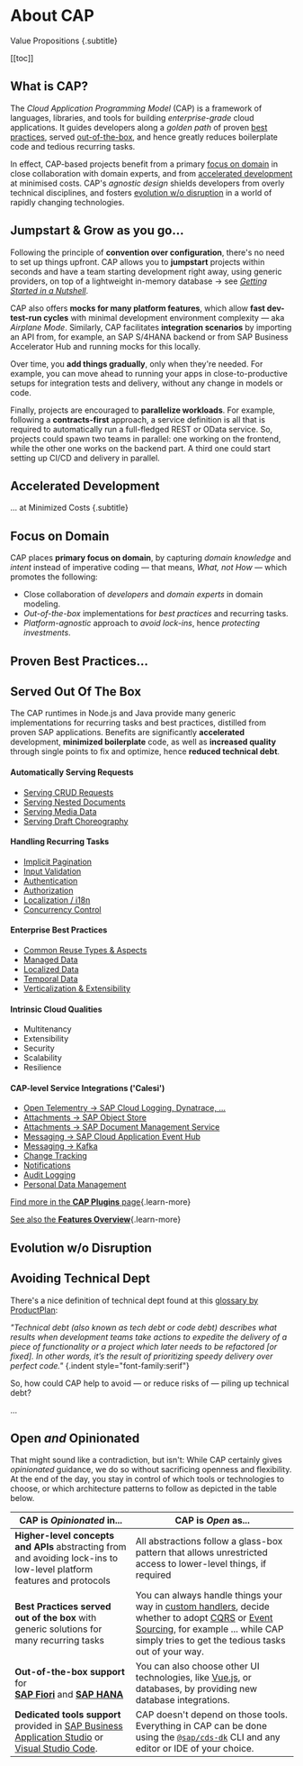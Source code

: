 # About CAP

Value Propositions {.subtitle}

[[toc]]



## What is CAP?

The _Cloud Application Programming Model_ (CAP) is a framework of languages, libraries, and tools for building *enterprise-grade* cloud applications. It guides developers along a *golden path* of proven [best practices](#enterprise-best-practices), served [out-of-the-box](#served-out-of-the-box), and hence greatly reduces boilerplate code and tedious recurring tasks.

In effect, CAP-based projects benefit from a primary [focus on domain](#focus-on-domain) in close collaboration with domain experts, and from [accelerated development](#grow-as-you-go) at minimised costs. CAP's *agnostic design* shields developers from overly technical disciplines, and fosters [evolution w/o disruption]() in a world of rapidly changing technologies.

## Jumpstart & Grow as you go...

Following the principle of **convention over configuration**, there's no need to set up things upfront. CAP allows you to **jumpstart** projects within seconds and have a team starting development right away, using generic providers, on top of a lightweight in-memory database → see [*Getting Started in a Nutshell*](/get-started/in-a-nutshell).

CAP also offers **mocks for many platform features**, which allow **fast dev-test-run cycles** with minimal development environment complexity — aka *Airplane Mode*. Similarly, CAP facilitates **integration scenarios** by importing an API from, for example, an SAP S/4HANA backend or from SAP Business Accelerator Hub and running mocks for this locally.

Over time, you **add things gradually**, only when they're needed. For example, you can move ahead to running your apps in close-to-productive setups for integration tests and delivery, without any change in models or code.

Finally, projects are encouraged to **parallelize workloads**. For example, following a **contracts-first** approach, a service definition is all that is required to automatically run a full-fledged REST or OData service. So, projects could spawn two teams in parallel: one working on the frontend, while the other one works on the backend part. A third one could start setting up CI/CD and delivery in parallel.



## Accelerated Development

... at Minimized Costs {.subtitle}

## Focus on Domain

CAP places **primary focus on domain**, by capturing _domain knowledge_ and _intent_ instead of imperative coding — that means, _What, not How_ — which promotes the following:

- Close collaboration of _developers_ and _domain experts_ in domain modeling.
- _Out-of-the-box_ implementations for _best practices_ and recurring tasks.
- _Platform-agnostic_ approach to _avoid lock-ins_, hence _protecting investments_.



## Proven Best Practices...
## Served Out Of The Box

The CAP runtimes in Node.js and Java provide many generic implementations for recurring tasks and best practices, distilled from proven SAP applications.
Benefits are significantly **accelerated** development, **minimized boilerplate** code, as well as **increased quality** through single points to fix and optimize, hence **reduced technical debt**.


#### Automatically Serving Requests

- [Serving CRUD Requests](/guides/providing-services#generic-providers)
- [Serving Nested Documents](/guides/providing-services#deep-reads-writes)
- [Serving Media Data](/guides/providing-services#serving-media-data)
- [Serving Draft Choreography](/advanced/fiori#draft-support)

#### Handling Recurring Tasks

- [Implicit Pagination](/guides/providing-services#implicit-pagination)
- [Input Validation](/guides/providing-services#input-validation)
- [Authentication](/node.js/authentication)
- [Authorization](/guides/security/authorization)
- [Localization / i18n](/guides/i18n)
- [Concurrency Control](/guides/providing-services#concurrency-control)

#### Enterprise Best Practices

- [Common Reuse Types & Aspects](/cds/ommon)
- [Managed Data](/guides/domain-modeling#managed-data)
- [Localized Data](/guides/localized-data)
- [Temporal Data](/guides/temporal-data)
- [Verticalization & Extensibility](/guides/extensibility/)

#### Intrinsic Cloud Qualities

- Multitenancy
- Extensibility
- Security
- Scalability
- Resilience

#### **CAP-level Service Integrations ('Calesi')**

- [Open Telementry → SAP Cloud Logging, Dynatrace, ...](/plugins/#telemetry)
- [Attachments → SAP Object Store](/plugins/#attachments)
- [Attachments → SAP Document Management Service](/plugins/#@cap-js/sdm)
- [Messaging → SAP Cloud Application Event Hub](/plugins/#event-broker-plugin)
- [Messaging → Kafka]()
- [Change Tracking](/plugins/#change-tracking)
- [Notifications](/plugins/#notifications)
- [Audit Logging](/plugins/#audit-logging)
- [Personal Data Management](/guides/data-privacy/)

[Find more in the **CAP Plugins** page](/plugins/){.learn-more}

[See also the **Features Overview**](./features){.learn-more}



## Evolution w/o Disruption

## Avoiding Technical Dept

There's a nice definition of technical dept found at this [glossary by ProductPlan](https://www.productplan.com/glossary/technical-debt/):

*"Technical debt (also known as tech debt or code debt) describes what results when development teams take actions to expedite the delivery of a piece of functionality or a project which later needs to be refactored [or fixed]. In other words, it’s the result of prioritizing speedy delivery over perfect code."* {.indent style="font-family:serif"}

So, how could CAP help to avoid — or reduce risks of — piling up technical debt?

...



## Open _and_ Opinionated


That might sound like a contradiction, but isn't: While CAP certainly gives *opinionated* guidance, we do so without sacrificing openness and flexibility.  At the end of the day, you stay in control of which tools or technologies to choose, or which architecture patterns to follow as depicted in the table below.

| CAP is *Opinionated* in...                                   | CAP is *Open* as...                                          |
| ------------------------------------------------------------ | ------------------------------------------------------------ |
| **Higher-level concepts and APIs** abstracting from and avoiding lock-ins to low-level platform features and protocols | All abstractions follow a glass-box pattern that allows unrestricted access to lower-level things, if required |
| **Best Practices served out of the box** with generic solutions for many recurring tasks | You can always handle things your way in [custom handlers](/guides/providing-services#custom-logic), decide whether to adopt [CQRS]() or [Event Sourcing](), for example ... while CAP simply tries to get the tedious tasks out of your way. |
| **Out-of-the-box support** for <br> **[SAP Fiori](https://developers.sap.com/topics/ui-development.html)** and **[SAP HANA](https://developers.sap.com/topics/hana.html)** | You can also choose other UI technologies, like [Vue.js](/get-started/in-a-nutshell#vue), or databases, by providing new database integrations. |
| **Dedicated tools support** provided in [SAP Business Application Studio](/tools/cds-editors#bas) or [Visual Studio Code](/tools/cds-editors#vscode). | CAP doesn't depend on those tools. Everything in CAP can be done using the [`@sap/cds-dk`](/tools/cds-cli) CLI and any editor or IDE of your choice. |

